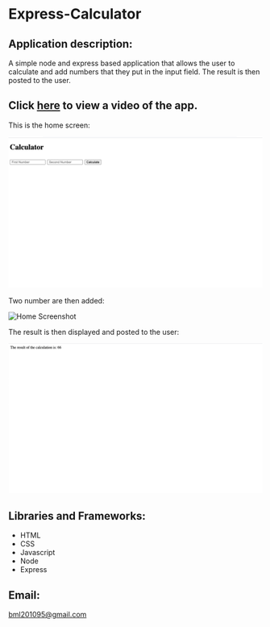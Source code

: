 # Express-Calculator

 ## Application description:

A  simple node and express based application  that allows the user to calculate  and add numbers  that they put in the input field. The result is then posted to the user.
 

 ## Click [here]( https://drive.google.com/file/d/1st81mTUOYSjZLR8BM8L4XhmB7BJDGgAG/view?usp=sharing) to view a video of the app. 
 
 This is the home screen:
 
 ![Home Screenshot](images/home.png)
 
 Two number are then added:
 
 ![Home Screenshot](images/gameover.png)
 
  The result is then displayed and posted to the user:
 
 ![Home Screenshot](images/result.png) 
 
 

  
  

     
## Libraries and Frameworks:

- HTML
- CSS
- Javascript
- Node
- Express

## Email:

bml201095@gmail.com
